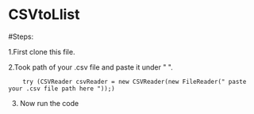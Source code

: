 # CSVtoLlist

#Steps:   

1.First clone this file.  

2.Took path of your .csv file and paste it under " ".    

        try (CSVReader csvReader = new CSVReader(new FileReader(" paste your .csv file path here "));)
        
 3. Now run the code

